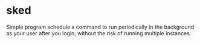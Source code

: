 # sked
Simple program schedule a command to run periodically in the background as your user after you login, without the risk of running multiple instances.
